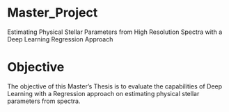 # Master_Project
Estimating Physical Stellar Parameters from High Resolution Spectra with a Deep Learning Regression Approach


# Objective
The objective of this Master’s Thesis is to evaluate the capabilities of Deep Learning with a Regression approach on estimating physical stellar parameters from spectra. 
